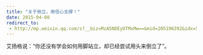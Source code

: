 ```yaml
---
title: "关于倒立，用信心支撑！"
date: 2015-04-08
redirect_to:
 - http://mp.weixin.qq.com/s?__biz=MzA5NDEyOTMxMw==&mid=205196392&idx=5&sn=87cf2f8612604f422d3575c0de785928&scene=1&key=b2574200810f04e8d22ff6f76c76776cd2f388602f61a40cecfd256a2a285b31293915667eed7274d677f3bbd1ef3e17&ascene=0&uin=NTI1OTI4MDU1&devicetype=iMac+MacBookPro5%2C5+OSX+OSX+10.10.2+build(14C1514)&version=11020012&pass_ticket=17gckPxhQpsXqI01BOL4B6RQZU4AQ9iqBLOWluM1ttFpYwSQds0k%2FxMjVrg2iuJ%2B
---
```


艾扬格说：“你还没有学会如何用脚站立，却已经尝试用头来倒立了”。
